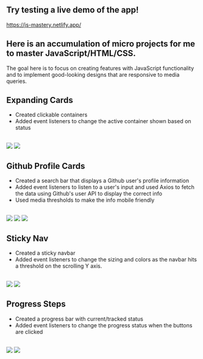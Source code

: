 ## Try testing a live demo of the app!
https://js-mastery.netlify.app/

## Here is an accumulation of micro projects for me to master JavaScript/HTML/CSS. 
The goal here is to focus on creating features with JavaScript functionality and to implement good-looking designs that are responsive to media queries.

## Expanding Cards
- Created clickable containers
- Added event listeners to change the active container shown based on status
<br>
<img src="./assests/expanding-cards-1.png">
<img src="./assests/expanding-cards-2.png">

## Github Profile Cards
- Created a search bar that displays a Github user's profile information
- Added event listeners to listen to a user's input and used Axios to fetch the data using Github's user API to display the correct info
- Used media thresholds to make the info mobile friendly
<br>
<img src="./assests/github-profile-1.png">
<img src="./assests/github-profile-2.png">
<img src="./assests/github-profile-3.png">

## Sticky Nav
- Created a sticky navbar
- Added event listeners to change the sizing and colors as the navbar hits a threshold on the scrolling Y axis.
<br>
<img src="./assests/sticky-navbar-1.png">
<img src="./assests/sticky-navbar-2.png">

## Progress Steps
- Created a progress bar with current/tracked status
- Added event listeners to change the progress status when the buttons are clicked
<br>
<img src="./assests/progress-steps-2.png">
<img src="./assests/progress-steps-1.png">
